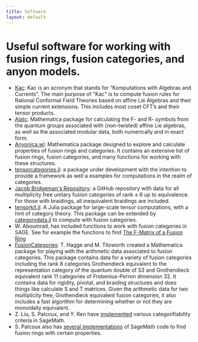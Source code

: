 ```yaml
---
title: Software
layout: default
---
```


# Useful software for working with fusion rings, fusion categories, and anyon models.

* [Kac](https://www.nikhef.nl/~t58/Site/Kac.html): Kac is an acronym that stands for “Komputations with Algebras and Currents”. The main purpose of "Kac" is to compute fusion rules for Rational Conformal Field Theories based on affine Lie Algebras and their simple current extensions. This includes most coset CFT’s and their tensor products.
* [Alatc](https://github.com/ardonne/affine-lie-algebra-tensor-category): Mathematica package for calculating the F- and R- symbols from the quantum groups associated with (non-twisted) affine Lie algebras, as well as the associated modular data, both numerically and in exact form.
* [Anyonica.wl](https://github.com/gert-vercleyen/Anyonica): Mathematica package designed to explore and calculate properties of fusion rings and categories. It contains an extensive list of fusion rings, fusion categories, and many functions for working with these structures.
* [tensorcategories.jl](https://fabianmaeurer.github.io/TensorCategories.jl/dev/): a package under development with the intention to provide a framework as well a examples for computations in the realm of categories.
* [Jacob Bridgeman's Repository](https://github.com/JCBridgeman/smallRankUnitaryFusionData): a GitHub repository with data for all multiplicity free unitary fusion categories of rank ≤ 6 up to equivalence. For those with braidings, all inequivalent braidings are included.
* [tensorkit.jl](https://github.com/Jutho/TensorKit.jl): A Julia package for large-scale tensor computations, with a hint of category theory. This package can be extended by [categorydata.jl](https://github.com/lkdvos/CategoryData.jl) to compute with fusion categories.
* W. Aboumrad, has included functions to work with fusion categories in SAGE. See for example the functions to find [The F-Matrix of a Fusion Ring](https://doc.sagemath.org/html/en/reference/algebras/sage/algebras/fusion_rings/f_matrix.html)
* [FusionCategories](https://mktitsworth.com/fusion-categories/): T. Hagge and M. Titsworth created a Mathematica package for playing with the arithmetic data associated to fusion categories. This package contains data for a variety of fusion categories including the rank 8 categories Grothendieck equivalent to the representation category of the quantum double of S3 and Grothendieck equivalent rank 11 categories of Frobenius-Perron dimension 32. It contains data for rigidity, pivotal, and braiding structures and does things like calculate S and T matrices.  Given the arithmetic data for two multiplicity free, Grothendieck equivalent fusion categories, it also includes a fast algorithm for determining whether or not they are monoidally equivalent.
* Z. Liu, S. Palcoux, and Y. Ren have [implemented](https://arxiv.org/abs/2010.10264) various categorifiability criteria in SageMath.
* S. Palcoux also has [several implementations](https://sites.google.com/view/sebastienpalcoux/fusion-rings?authuser=0) of SageMath code to find fusion rings with certain properties.
